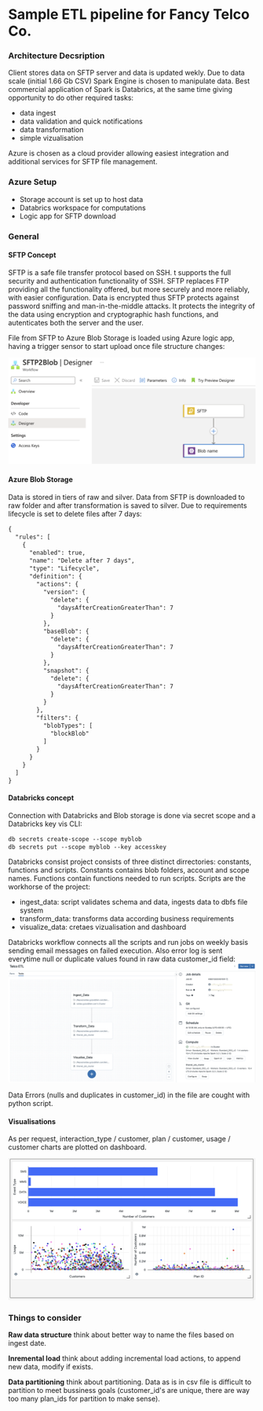 # Sample ETL pipeline for Fancy Telco Co.

### Architecture Decsription

Client stores data on SFTP server and data is updated wekly. 
Due to data scale (initial 1.66 Gb CSV) Spark Engine is chosen to manipulate data. Best commercial application of Spark
is Databrics, at the same time giving opportunity to do other required tasks:
- data ingest
- data validation and quick notifications
- data transformation
- simple vizualisation

Azure is chosen as a cloud provider allowing easiest integration and additional services for SFTP file management.

### Azure Setup
- Storage account is set up to host data
- Databrics workspace for computations
- Logic app for SFTP download

### General
#### SFTP Concept
SFTP is a safe file transfer protocol based on SSH. t supports the full security and authentication functionality of SSH.
SFTP replaces FTP providing all the functionality offered, but more securely and more reliably, with easier configuration.
Data is encrypted thus SFTP protects against password sniffing and man-in-the-middle attacks. It protects the integrity of 
the data using encryption and cryptographic hash functions, and autenticates both the server and the user.

File from SFTP to Azure Blob Storage is loaded using Azure logic app, having a trigger sensor to start upload once file structure changes:

![alt logic_app](img/logic_app.png)

#### Azure Blob Storage
Data is stored in tiers of raw and silver. Data from SFTP is downloaded to raw folder and after transformation is saved to silver.
Due to requirements lifecycle is set to delete files after 7 days:

```
{
  "rules": [
    {
      "enabled": true,
      "name": "Delete after 7 days",
      "type": "Lifecycle",
      "definition": {
        "actions": {
          "version": {
            "delete": {
              "daysAfterCreationGreaterThan": 7
            }
          },
          "baseBlob": {
            "delete": {
              "daysAfterCreationGreaterThan": 7
            }
          },
          "snapshot": {
            "delete": {
              "daysAfterCreationGreaterThan": 7
            }
          }
        },
        "filters": {
          "blobTypes": [
            "blockBlob"
          ]
        }
      }
    }
  ]
}
```


#### Databricks concept
Connection with Databricks and Blob storage is done via secret scope and a Databricks key vis CLI:
```
db secrets create-scope --scope myblob
db secrets put --scope myblob --key accesskey
```
Databricks consist project consists of three distinct dirrectories: constants, functions and scripts. Constants contains blob folders, account and scope names. Functions contain functions needed to run scripts. Scripts are the workhorse of the project:
- ingest_data: script validates schema and data, ingests data to dbfs file system
- transform_data: transforms data according business requirements
- visualize_data: cretaes vizualisation and dashboard

Databricks workflow connects all the scripts and run jobs on weekly basis sending email messages on failed execution. Also error log is sent everytime null or duplicate values found in raw data customer_id field:
![alt etl_pipeline](img/etl_pipeline.png)

Data Errors (nulls and duplicates in customer_id) in the file are cought with python script.

#### Visualisations
As per request, interaction_type / customer, plan / customer, usage / customer charts are plotted on dashboard.

![alt dashboard](img/dashboard.png)

### Things to consider
**Raw data structure** think about better way to name the files based on ingest date.

**Inremental load** think about adding incremental load actions, to append new data, modify if exists.

**Data partitioning** think about partitioning. Data as is in csv file is difficult to partition to meet bussiness goals (customer_id's are unique, there are way too many plan_ids for partition to make sense).
